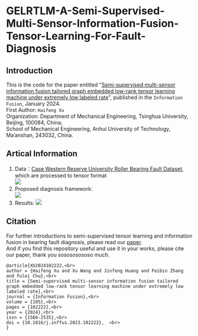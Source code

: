 # GELRTLM-A-Semi-Supervised-Multi-Sensor-Information-Fusion-Tensor-Learning-For-Fault-Diagnosis
## Introduction
This is the code for the paper entitled "[Semi-supervised multi-sensor information fusion tailored graph embedded low-rank tensor learning machine under extremely low labeled rate](https://doi.org/10.1016/j.inffus.2023.102222)", published in the `Information Fusion`,  January 2024.<br>
First Author: `Haifeng Xu`<br>
Organization: Department of Mechanical Engineering, Tsinghua University, Beijing, 100084, China;<br>
School of Mechanical Engineering, Anhui University of Technology, Ma’anshan, 243032, China.

## Artical Information
1. Data：[Case Western Reserve University Roller Bearing Fault Dataset](https://github.com/yyxyz/CaseWesternReserveUniversityData.git), which are processed to tensor format<br>
   ![](https://github.com/xyyxhf/GELRTLM-A-Semisupervised-Tensor-Learning-Algorithm/blob/main/multi-sensor%20fusion%20feature.jpg)
3. Proposed diagnosis framework:<br>
   ![](https://github.com/xyyxhf/GELRTLM-A-Semisupervised-Tensor-Learning-Algorithm/blob/main/Flow%20diagram.jpg)
4. Results:
   ![](https://github.com/xyyxhf/GELRTLM-A-Semisupervised-Tensor-Learning-Algorithm/blob/main/experimental%20result.jpg)

## Citation
For further introductions to semi-supervised tensor learning and information fusion in bearing fault diagnosis, please read our [paper](https://doi.org/10.1016/j.inffus.2023.102222). <br>
And if you find this repository useful and use it in your works, please cite our paper, thank you sosososososo much.  <br>

```
@article{XU2024102222,<br>
author = {Haifeng Xu and Xu Wang and Jinfeng Huang and Feibin Zhang and Fulei Chu},<br>
title = {Semi-supervised multi-sensor information fusion tailored graph embedded low-rank tensor learning machine under extremely low labeled rate},<br>
journal = {Information Fusion},<br>
volume = {105},<br>
pages = {102222},<br>
year = {2024},<br>
issn = {1566-2535},<br>
doi = {10.1016/j.inffus.2023.102222},  <br>
}
```
